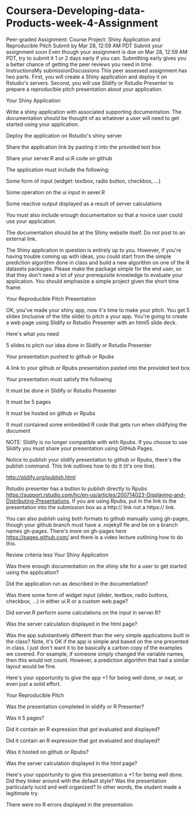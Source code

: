 # Coursera-Developing-data-Products-week-4-Assignment
Peer-graded Assignment: Course Project: Shiny Application and Reproducible Pitch
Submit by Mar 28, 12:59 AM PDT
Submit your assignment soon
Even though your assignment is due on Mar 28, 12:59 AM PDT, try to submit it 1 or 2 days early if you can. Submitting early gives you a better chance of getting the peer reviews you need in time.
InstructionsMy submissionDiscussions
This peer assessed assignment has two parts. First, you will create a Shiny application and deploy it on Rstudio's servers. Second, you will use Slidify or Rstudio Presenter to prepare a reproducible pitch presentation about your application.

Your Shiny Application

Write a shiny application with associated supporting documentation. The documentation should be thought of as whatever a user will need to get started using your application.

Deploy the application on Rstudio's shiny server

Share the application link by pasting it into the provided text box

Share your server.R and ui.R code on github

The application must include the following:

Some form of input (widget: textbox, radio button, checkbox, ...)

Some operation on the ui input in sever.R

Some reactive output displayed as a result of server calculations

You must also include enough documentation so that a novice user could use your application.

The documentation should be at the Shiny website itself. Do not post to an external link.

The Shiny application in question is entirely up to you. However, if you're having trouble coming up with ideas, you could start from the simple prediction algorithm done in class and build a new algorithm on one of the R datasets packages. Please make the package simple for the end user, so that they don't need a lot of your prerequisite knowledge to evaluate your application. You should emphasize a simple project given the short time frame.

Your Reproducible Pitch Presentation

OK, you've made your shiny app, now it's time to make your pitch. You get 5 slides (inclusive of the title slide)  to pitch a your app. You're going to create a web page using Slidify or Rstudio Presenter with an html5 slide deck.

Here's what you need

5 slides to pitch our idea done in Slidify or Rstudio Presenter

Your presentation pushed to github or Rpubs

A link to your github or Rpubs presentation pasted into the provided text box

Your presentation must satisfy the following

It must be done in Slidify or Rstudio Presenter

It must be 5 pages

It must be hosted on github or Rpubs

It must contained some embedded R code that gets run when slidifying the document

NOTE: Slidify is no longer compatible with with Rpubs. If you choose to use Slidify you must share your presentation using GitHub Pages.

Notice to publish your slidify presentation to github or Rpubs, there's the publish command. This link outlines how to do it (it's one line). 

http://slidify.org/publish.html

Rstudio presenter has a button to publish directly to Rpubs https://support.rstudio.com/hc/en-us/articles/200714023-Displaying-and-Distributing-Presentations. If you are using Rpubs, put in the link to the presentation into the submission box as a http:// link not a https:// link.

You can also publish using both formats to github manually using gh-pages, though your github branch must have a .nojekyll fle and be on a branch names gh-pages. There's more on gh-pages here https://pages.github.com/  and there is a video lecture outlining how to do this.

Review criteria
less 
Your Shiny Application

Was there enough documentation on the shiny site for a user to get started using the application?

Did the application run as described in the documentation?

Was there some form of widget input (slider, textbox, radio buttons, checkbox, ...) in either ui.R or a custom web page?

Did server.R perform some calculations on the input in server.R?

Was the server calculation displayed in the html page?

Was the app substantively different than the very simple applications built in the class? Note, it's OK if the app is simple and based on the one presented in class. I just don't want it to be basically a carbon copy of the examples we covered. For example, if someone simply changed the variable names, then this would not count. However, a prediction algorithm that had a similar layout would be fine.

Here's your opportunity to give the app +1 for being well done, or neat, or even just a solid effort.

Your Reproducible Pitch

Was the presentation completed in slidify or R Presenter?

Was it 5 pages?

Did it contain an R expression that got evaluated and displayed?

Did it contain an R expression that got evaluated and displayed?

Was it hosted on github or Rpubs?

Was the server calculation displayed in the html page?

Here's your opportunity to give this presentation a +1 for being well done. Did they tinker around with the default style? Was the presentation particularly lucid and well organized? In other words, the student made a legitimate try.

There were no R errors displayed in the presentation.

